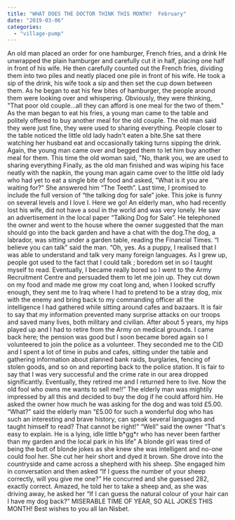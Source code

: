 ```yaml
---
title: "WHAT DOES THE DOCTOR THINK THIS MONTH?  February"
date: "2019-03-06"
categories: 
  - "village-pump"
---
```


An old man placed an order for one hamburger, French fries, and a drink He unwrapped the plain hamburger and carefully cut it in half, placing one half in front of his wife. He then carefully counted out the French fries, dividing them into two piles and neatly placed one pile in front of his wife. He took a sip of the drink, his wife took a sip and then set the cup down between them. As he began to eat his few bites of hamburger, the people around them were looking over and whispering. Obviously, they were thinking, "That poor old couple...all they can afford is one meal for the two of them." As the man began to eat his fries, a young man came to the table and politely offered to buy another meal for the old couple. The old man said they were just fine, they were used to sharing everything. People closer to the table noticed the little old lady hadn't eaten a bite.She sat there watching her husband eat and occasionally taking turns sipping the drink. Again, the young man came over and begged them to let him buy another meal for them. This time the old woman said, "No, thank you, we are used to sharing everything Finally, as the old man finished and was wiping his face neatly with the napkin, the young man again came over to the little old lady who had yet to eat a single bite of food and asked, "What is it you are waiting for?" She answered him “The Teeth”. Last time, I promised to include the full version of “the talking dog for sale” joke. This joke is funny on several levels and I love I. Here we go! An elderly man, who had recently lost his wife, did not have a soul in the world and was very lonely. He saw an advertisement in the local paper “Talking Dog for Sale”. He telephoned the owner and went to the house where the owner suggested that the man should go into the back garden and have a chat with the dog.The dog, a labrador, was sitting under a garden table, reading the Financial Times. “I believe you can talk” said the man. “Oh, yes. As a puppy, I realised that I was able to understand and talk very many foreign languages. As I grew up, people got used to the fact that I could talk ; boredom set in so I taught myself to read. Eventually, I became really bored so I went to the Army Recruitment Centre and persuaded them to let me join up. They cut down on my food and made me grow my coat long and, when I looked scruffy enough, they sent me to Iraq where I had to pretend to be a stray dog, mix with the enemy and bring back to my commanding officer all the intelligence I had gathered while sitting around cafes and bazaars. It is fair to say that my information prevented many surprise attacks on our troops and saved many lives, both military and civilian. After about 5 years, my hips played up and I had to retire from the Army on medical grounds. I came back here; the pension was good but I soon became bored again so I volunteered to join the police as a volunteer. They seconded me to the CID and I spent a lot of time in pubs and cafes, sitting under the table and gathering information about planned bank raids, burglaries, fencing of stolen goods, and so on and reporting back to the police station. It is fair to say that I was very successful and the crime rate in our area dropped significantly. Eventually, they retired me and I returned here to live. Now the old fool who owns me wants to sell me!!” The elderly man was mightily impressed by all this and decided to buy the dog if he could afford him. He asked the owner how much he was asking for the dog and was told £5.00. “What?” said the elderly man “£5.00 for such a wonderful dog who has such an interesting and brave history, can speak several languages and taught himself to read? That cannot be right!” “Well” said the owner “That's easy to explain. He is a lying, idle little b\*gg\*r who has never been farther than my garden and the local park in his life” A blonde girl was tired of being the butt of blonde jokes as she knew she was intelligent and no-one could fool her. She cut her heir short and dyed it brown. She drove into the countryside and came across a shepherd with his sheep. She engaged him in conversation and then asked “If I guess the number of your sheep correctly, will you give me one?” He concurred and she guessed 282, exactly correct. Amazed, he told her to take a sheep and, as she was driving away, he asked her “If I can guess the natural colour of your hair can I have my dog back?” MISERABLE TIME OF YEAR, SO ALL JOKES THIS MONTH! Best wishes to you all Ian Nisbet.
